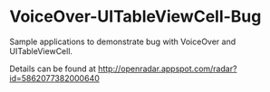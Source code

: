 VoiceOver-UITableViewCell-Bug
=============================

Sample applications to demonstrate bug with VoiceOver and UITableViewCell.

Details can be found at http://openradar.appspot.com/radar?id=5862077382000640
